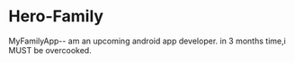 # Hero-Family
MyFamilyApp--
am an upcoming android app developer.
in 3 months time,i MUST be overcooked.
